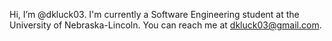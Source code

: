 Hi, I’m @dkluck03. I'm currently a Software Engineering student at the University of Nebraska-Lincoln.
You can reach me at dkluck03@gmail.com.

<!---
dkluck03/dkluck03 is a ✨ special ✨ repository because its `README.md` (this file) appears on your GitHub profile.
You can click the Preview link to take a look at your changes.
--->
